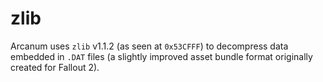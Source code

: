# zlib

Arcanum uses `zlib` v1.1.2 (as seen at `0x53CFFF`) to decompress data embedded in `.DAT` files (a slightly improved asset bundle format originally created for Fallout 2).
